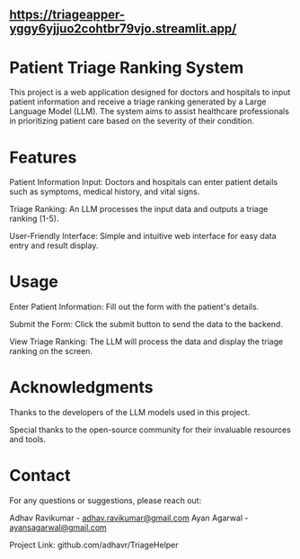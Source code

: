 ## https://triageapper-yggy6yjjuo2cohtbr79vjo.streamlit.app/

# Patient Triage Ranking System
This project is a web application designed for doctors and hospitals to input patient information and receive a triage ranking generated by a Large Language Model (LLM). The system aims to assist healthcare professionals in prioritizing patient care based on the severity of their condition.

# Features
Patient Information Input: Doctors and hospitals can enter patient details such as symptoms, medical history, and vital signs.

Triage Ranking: An LLM processes the input data and outputs a triage ranking (1-5).

User-Friendly Interface: Simple and intuitive web interface for easy data entry and result display.


# Usage
Enter Patient Information: Fill out the form with the patient's details.

Submit the Form: Click the submit button to send the data to the backend.

View Triage Ranking: The LLM will process the data and display the triage ranking on the screen.

# Acknowledgments
Thanks to the developers of the LLM models used in this project.

Special thanks to the open-source community for their invaluable resources and tools.

# Contact
For any questions or suggestions, please reach out:

Adhav Ravikumar - adhav.ravikumar@gmail.com
Ayan Agarwal - ayansagarwal@gmail.com

Project Link: github.com/adhavr/TriageHelper
